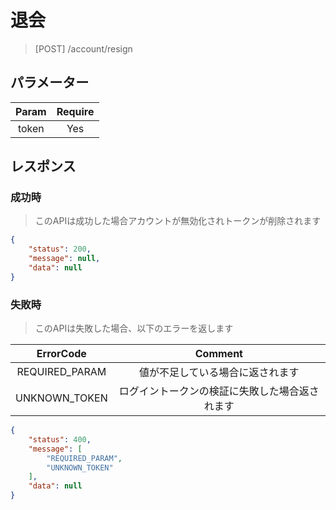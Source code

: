 # 退会
> [POST] /account/resign
## パラメーター
| Param | Require |
|:-:|:-:|
| token | Yes |
## レスポンス
### 成功時
> このAPIは成功した場合アカウントが無効化されトークンが削除されます
```JSON
{
    "status": 200,
    "message": null,
    "data": null
}
```
### 失敗時
> このAPIは失敗した場合、以下のエラーを返します

| ErrorCode | Comment |
|:-:|:-:|
| REQUIRED_PARAM | 値が不足している場合に返されます |
| UNKNOWN_TOKEN | ログイントークンの検証に失敗した場合返されます |
``` JSON
{
    "status": 400,
    "message": [
        "REQUIRED_PARAM",
        "UNKNOWN_TOKEN"
    ],
    "data": null
}
```